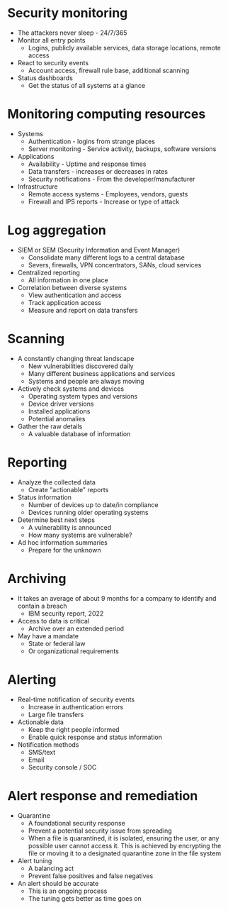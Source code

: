 # Security monitoring
- The attackers never sleep - 24/7/365
- Monitor all entry points
	- Logins, publicly available services, data storage locations, remote access
- React to security events
	- Account access, firewall rule base, additional scanning
- Status dashboards
	- Get the status of all systems at a glance
# Monitoring computing resources
- Systems
	- Authentication - logins from strange places
	- Server monitoring - Service activity, backups, software versions
- Applications
	- Availability - Uptime and response times
	- Data transfers - increases or decreases in rates
	- Security notifications - From the developer/manufacturer
- Infrastructure
	- Remote access systems - Employees, vendors, guests
	- Firewall and IPS reports - Increase or type of attack
# Log aggregation
- SIEM or SEM (Security Information and Event Manager)
	- Consolidate many different logs to a central database
	- Severs, firewalls, VPN concentrators, SANs, cloud services
- Centralized reporting
	- All information in one place
- Correlation between diverse systems
	- View authentication and access
	- Track application access
	- Measure and report on data transfers
# Scanning
- A constantly changing threat landscape
	- New vulnerabilities discovered daily
	- Many different business applications and services
	- Systems and people are always moving
- Actively check systems and devices
	- Operating system types and versions
	- Device driver versions
	- Installed applications
	- Potential anomalies
- Gather the raw details
	- A valuable database of information
# Reporting
- Analyze the collected data
	- Create "actionable" reports
- Status information
	- Number of devices up to date/in compliance
	- Devices running older operating systems
- Determine best next steps
	- A vulnerability is announced
	- How many systems are vulnerable?
- Ad hoc information summaries
	- Prepare for the unknown
# Archiving
- It takes an average of about 9 months for a company to identify and contain a breach
	- IBM security report, 2022
- Access to data is critical
	- Archive over an extended period
- May have a mandate
	- State or federal law
	- Or organizational requirements
# Alerting
- Real-time notification of security events
	- Increase in authentication errors
	- Large file transfers
- Actionable data
	- Keep the right people informed
	- Enable quick response and status information
- Notification methods
	- SMS/text
	- Email
	- Security console / SOC
# Alert response and remediation
- Quarantine
	- A foundational security response
	- Prevent a potential security issue from spreading
	- When a file is quarantined, it is isolated, ensuring the user, or any possible user cannot access it. This is achieved by encrypting the file or moving it to a designated quarantine zone in the file system
- Alert tuning
	- A balancing act
	- Prevent false positives and false negatives
- An alert should be accurate
	- This is an ongoing process
	- The tuning gets better as time goes on